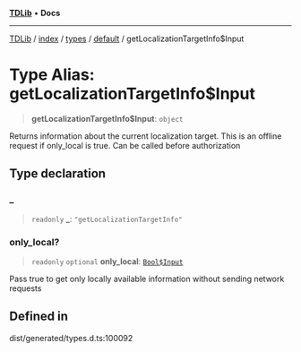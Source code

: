 [**TDLib**](../../../../../../README.md) • **Docs**

***

[TDLib](../../../../../../modules.md) / [index](../../../../../README.md) / [types](../../../README.md) / [default](../README.md) / getLocalizationTargetInfo$Input

# Type Alias: getLocalizationTargetInfo$Input

> **getLocalizationTargetInfo$Input**: `object`

Returns information about the current localization target. This is an offline request if only_local is true. Can be called before authorization

## Type declaration

### \_

> `readonly` **\_**: `"getLocalizationTargetInfo"`

### only\_local?

> `readonly` `optional` **only\_local**: [`Bool$Input`](Bool$Input.md)

Pass true to get only locally available information without sending network requests

## Defined in

dist/generated/types.d.ts:100092
